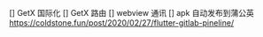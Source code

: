 [] GetX 国际化
[] GetX 路由
[] webview 通讯
[] apk 自动发布到蒲公英 https://coldstone.fun/post/2020/02/27/flutter-gitlab-pineline/

